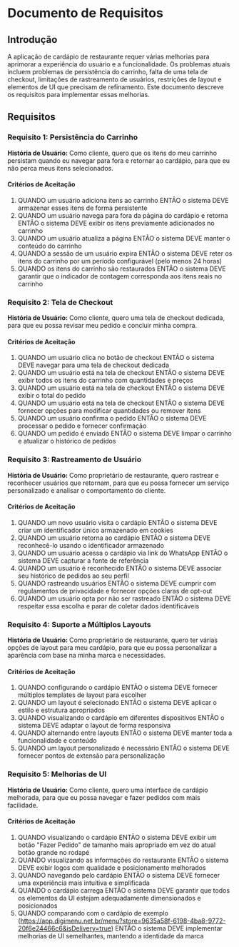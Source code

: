 # Documento de Requisitos

## Introdução

A aplicação de cardápio de restaurante requer várias melhorias para aprimorar a experiência do usuário e a funcionalidade. Os problemas atuais incluem problemas de persistência do carrinho, falta de uma tela de checkout, limitações de rastreamento de usuários, restrições de layout e elementos de UI que precisam de refinamento. Este documento descreve os requisitos para implementar essas melhorias.

## Requisitos

### Requisito 1: Persistência do Carrinho

**História de Usuário:** Como cliente, quero que os itens do meu carrinho persistam quando eu navegar para fora e retornar ao cardápio, para que eu não perca meus itens selecionados.

#### Critérios de Aceitação

1. QUANDO um usuário adiciona itens ao carrinho ENTÃO o sistema DEVE armazenar esses itens de forma persistente
2. QUANDO um usuário navega para fora da página do cardápio e retorna ENTÃO o sistema DEVE exibir os itens previamente adicionados no carrinho
3. QUANDO um usuário atualiza a página ENTÃO o sistema DEVE manter o conteúdo do carrinho
4. QUANDO a sessão de um usuário expira ENTÃO o sistema DEVE reter os itens do carrinho por um período configurável (pelo menos 24 horas)
5. QUANDO os itens do carrinho são restaurados ENTÃO o sistema DEVE garantir que o indicador de contagem corresponda aos itens reais no carrinho

### Requisito 2: Tela de Checkout

**História de Usuário:** Como cliente, quero uma tela de checkout dedicada, para que eu possa revisar meu pedido e concluir minha compra.

#### Critérios de Aceitação

1. QUANDO um usuário clica no botão de checkout ENTÃO o sistema DEVE navegar para uma tela de checkout dedicada
2. QUANDO um usuário está na tela de checkout ENTÃO o sistema DEVE exibir todos os itens do carrinho com quantidades e preços
3. QUANDO um usuário está na tela de checkout ENTÃO o sistema DEVE exibir o total do pedido
4. QUANDO um usuário está na tela de checkout ENTÃO o sistema DEVE fornecer opções para modificar quantidades ou remover itens
5. QUANDO um usuário confirma o pedido ENTÃO o sistema DEVE processar o pedido e fornecer confirmação
6. QUANDO um pedido é enviado ENTÃO o sistema DEVE limpar o carrinho e atualizar o histórico de pedidos

### Requisito 3: Rastreamento de Usuário

**História de Usuário:** Como proprietário de restaurante, quero rastrear e reconhecer usuários que retornam, para que eu possa fornecer um serviço personalizado e analisar o comportamento do cliente.

#### Critérios de Aceitação

1. QUANDO um novo usuário visita o cardápio ENTÃO o sistema DEVE criar um identificador único armazenado em cookies
2. QUANDO um usuário retorna ao cardápio ENTÃO o sistema DEVE reconhecê-lo usando o identificador armazenado
3. QUANDO um usuário acessa o cardápio via link do WhatsApp ENTÃO o sistema DEVE capturar a fonte de referência
4. QUANDO um usuário é reconhecido ENTÃO o sistema DEVE associar seu histórico de pedidos ao seu perfil
5. QUANDO rastreando usuários ENTÃO o sistema DEVE cumprir com regulamentos de privacidade e fornecer opções claras de opt-out
6. QUANDO um usuário opta por não ser rastreado ENTÃO o sistema DEVE respeitar essa escolha e parar de coletar dados identificáveis

### Requisito 4: Suporte a Múltiplos Layouts

**História de Usuário:** Como proprietário de restaurante, quero ter várias opções de layout para meu cardápio, para que eu possa personalizar a aparência com base na minha marca e necessidades.

#### Critérios de Aceitação

1. QUANDO configurando o cardápio ENTÃO o sistema DEVE fornecer múltiplos templates de layout para escolher
2. QUANDO um layout é selecionado ENTÃO o sistema DEVE aplicar o estilo e estrutura apropriados
3. QUANDO visualizando o cardápio em diferentes dispositivos ENTÃO o sistema DEVE adaptar o layout de forma responsiva
4. QUANDO alternando entre layouts ENTÃO o sistema DEVE manter toda a funcionalidade e conteúdo
5. QUANDO um layout personalizado é necessário ENTÃO o sistema DEVE fornecer pontos de extensão para personalização

### Requisito 5: Melhorias de UI

**História de Usuário:** Como cliente, quero uma interface de cardápio melhorada, para que eu possa navegar e fazer pedidos com mais facilidade.

#### Critérios de Aceitação

1. QUANDO visualizando o cardápio ENTÃO o sistema DEVE exibir um botão "Fazer Pedido" de tamanho mais apropriado em vez do atual botão grande no rodapé
2. QUANDO visualizando as informações do restaurante ENTÃO o sistema DEVE exibir logos com qualidade e posicionamento melhorados
3. QUANDO navegando pelo cardápio ENTÃO o sistema DEVE fornecer uma experiência mais intuitiva e simplificada
4. QUANDO o cardápio carrega ENTÃO o sistema DEVE garantir que todos os elementos da UI estejam adequadamente dimensionados e posicionados
5. QUANDO comparando com o cardápio de exemplo (https://app.digimenu.net.br/menu?store=9635a58f-6198-4ba8-9772-20f6e24466c6&isDelivery=true) ENTÃO o sistema DEVE implementar melhorias de UI semelhantes, mantendo a identidade da marca